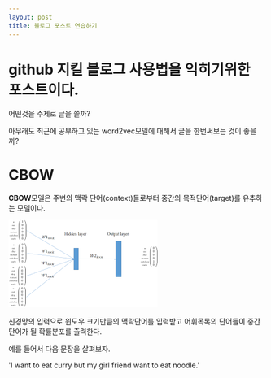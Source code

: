 ```yaml
---
layout: post
title: 블로그 포스트 연습하기
---
```

# github 지킬 블로그 사용법을 익히기위한 포스트이다.

어떤것을 주제로 글을 쓸까?

아무래도 최근에 공부하고 있는 word2vec모델에 대해서 글을 한번써보는 것이 좋을까?

# CBOW
**CBOW**모델은 주변의 맥락 단어(context)들로부터 중간의 목적단어(target)를 유추하는 모델이다.

![CBOW image](/images/cbow.png)

신경망의 입력으로 윈도우 크기만큼의 맥락단어를 입력받고 어휘목록의 단어들이 중간단어가 될 확률분포를 출력한다.

예를 들어서 다음 문장을 살펴보자.

'I want to eat curry but my girl friend want to eat noodle.'




